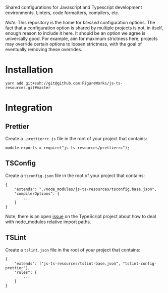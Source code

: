 Shared configurations for Javascript and Typescript development environments.
Linters, code formatters, compilers, etc.

*Note:* This repository is the home for _blessed_ configuration options.
The fact that a configuration option is shared by multiple projects is not, in itself, enough reason to include it here. It should be an option we agree is universally good. For example, aim for maximum strictness here; projects may override certain options to loosen strictness, with the goal of eventually removing these overrides.

# Installation

`yarn add git+ssh://git@github.com:FigureWorks/js-ts-resources.git#master`

# Integration

## Prettier
Create a `.prettierrc.js` file in the root of your project that contains:
```
module.exports = require("js-ts-resources/prettierrc");
```

## TSConfig
Create a `tsconfig.json` file in the root of your project that contains:
```
{
    "extends": "./node_modules/js-ts-resources/tsconfig.base.json",
    "compilerOptions": {
        ...
    }
}
```

Note, there is an open [issue](https://github.com/Microsoft/TypeScript/issues/18865) on the TypeScript project about how to deal with node_modules relative import paths.

## TSLint
Create a `tslint.json` file in the root of your project that contains:
```
{
    "extends": ["js-ts-resources/tslint-base.json", "tslint-config-prettier"],
    "rules": {
        ...
    }
}
```
